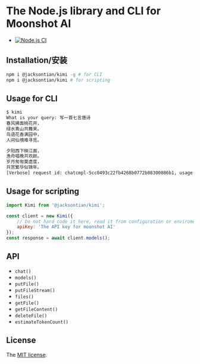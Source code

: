 # The Node.js library and CLI for Moonshot AI

- [![Node.js CI](https://github.com/JacksonTian/kimi/actions/workflows/test.yaml/badge.svg)](https://github.com/JacksonTian/kimi/actions/workflows/test.yaml)

## Installation/安装

```sh
npm i @jacksontian/kimi -g # for CLI
npm i @jacksontian/kimi # for scripting
```

## Usage for CLI

```sh
$ kimi
What is your query: 写一首七言唐诗
春风拂面桃花开，
绿水青山共舞来。
鸟语花香满园中，
人间仙境难寻觅。

夕阳西下映江面，
渔舟唱晚共欢颜。
岁月匆匆莫虚度，
共赏繁华似锦年。
[Verbose] request id: chatcmpl-5cc0493c22fb4268b0772b08300886b1, usage tokens: 62
```

## Usage for scripting

```js
import Kimi from '@jacksontian/kimi';

const client = new Kimi({
    // Do not hard code it here, read it from configuration or enviroment variables
    apiKey: 'The API key for moonshot AI'
});
const response = await client.models();
```

## API

- `chat()`
- `models()`
- `putFile()`
- `putFileStream()`
- `files()`
- `getFile()`
- `getFileContent()`
- `deleteFile()`
- `estimateTokenCount()`

## License

The [MIT license](./LICENSE).
